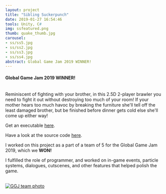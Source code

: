 ```yaml
---
layout: project
title: "Sibling Suckerpunch"
date: 2019-01-27 16:54:46
tools: Unity, C#
img: ssfeatured.png
thumb: quake_thumb.jpg
carousel:
- ss/ss5.jpg
- ss/ss2.jpg
- ss/ss3.jpg
- ss/ss4.jpg
abstract: Global Game Jam 2019 WINNER!
---
```

#### Global Game Jam 2019 WINNER!
<br>
Reminiscent of fighting with your brother, in this 2.5D 2-player brawler you need to fight it out without destroying too much of your room! If your mother hears too much havoc by breaking the furniture she'll tell off the least damaged brother, but be finished before dinner gets cold else she'll come up either way!

Get an executable [here](https://globalgamejam.org/2019/games/sibling-suckerpunch).

Have a look at the source code [here](https://github.com/AGPO93/SSuckerPunch).

I worked on this project as a part of a team of 5 for the Global Game Jam 2019, which we <b>WON!</b>

I fulfilled the role of programmer, and worked on in-game events, particle systems, dialogues, cutscenes, and other features that helped polish the game.

<br>[![GGJ team photo](https://i.gyazo.com/d1ae34376a08ad12f9d8c2e4a184acb1.jpg)](https://gyazo.com/d1ae34376a08ad12f9d8c2e4a184acb1)
